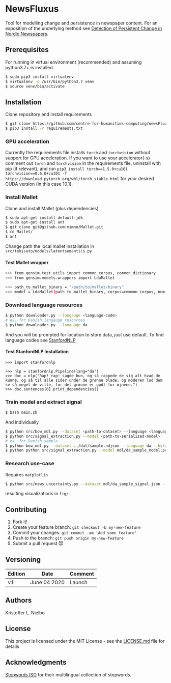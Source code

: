 # NewsFluxus #

Tool for modelling change and persistence in newspaper content. For an exposition of the underlying method see [Detection of Persistent Change in Nordic Newspapers](https://centre-for-humanities-computing.github.io/Nordic-Digital-Humanities-Laboratory/portfolio/news_c19_method/).

## Prerequisites

For running in virtual environment (recommended) and assuming python3.7+ is installed.

```bash
$ sudo pip3 install virtualenv
$ virtualenv -p /usr/bin/python3.7 venv
$ source venv/bin/activate
```

## Installation

Clone repository and install requirements

```bash
$ git clone https://github.com/centre-for-humanities-computing/newsFluxus.git
$ pip3 install -r requirements.txt
```

### GPU acceleration

Currently the requirements file installs `torch` and `torchvision` without support for GPU acceleration. If you want to use your accelerator(-s) comment out `torch` and `torchvision` in the requirements file, uninstall with pip (if relevant), and run `pip3 install torch==1.5.0+cu101 torchvision==0.6.0+cu101 -f https://download.pytorch.org/whl/torch_stable.html` for your desired CUDA version (in this case 10.1).

### Install Mallet
Clone and install Mallet (plus dependencies)
```sh
$ sudo apt-get install default-jdk
$ sudo apt-get install ant
$ git clone git@github.com:mimno/Mallet.git
$ cd Mallet/
$ ant
```
Change path the local mallet installation in `src/tekisuto/models/latentsemantics.py`

#### Test Mallet wrapper
```bash
>>> from gensim.test.utils import common_corpus, common_dictionary
>>> from gensim.models.wrappers import LdaMallet

>>> path_to_mallet_binary = "/path/to/mallet/binary"
>>> model = LdaMallet(path_to_mallet_binary, corpus=common_corpus, num_topics=20, id2word=common_dictionary)
```

### Download language resources
```bash
$ python downloader.py --langauge <language-code>
# ex. for Danish langauge resources
$ python downloader.py --language da
```
And you will be prompted for location to store data, just use default. To find language codes see [StanfordNLP](https://stanfordnlp.github.io/stanfordnlp/models.html#human-languages-supported-by-stanfordnlp)

#### Test StanfordNLP Installation
```
>>> import stanfordnlp

>>> nlp = stanfordnlp.Pipeline(lang="da")
>>> doc = nlp("Rap! rap! sagde hun, og så rappede de sig alt hvad de kunne, og så til alle sider under de grønne blade, og moderen lod dem se så meget de ville, for det grønne er godt for øjnene.")
>>> doc.sentences[0].print_dependencies()
```

### Train model and extract signal
```bash
$ bash main.sh
```

And individually

```bash
$ python src/bow_mdl.py --dataset <path-to-dataset> --language <language-code> --bytestore <frequency-of-backup> --sourcename <name-of-dataset> --estimate "<start stop step>" --verbose <frequency-of-log>
$ python src/signal_extraction.py --model <path-to-serialized-model>
# ex. for Danish sample
$ python bow_mdl.py --dataset ../dat/sample.ndjson --language da --bytestore 100 --estimate "20 50 10" --sourcename sample --verbose 100
$ python python src/signal_extraction.py --model mdl/da_sample_model.pcl
```

### Research use-case
Requires `matplotlib`
```bash
$ python src/news_uncertainty.py --dataset mdl/da_sample_signal.json --window 63 --figure "fig"
```
resulting visualizations in `fig/`

## Contributing

1. Fork it!
2. Create your feature branch: `git checkout -b my-new-feature`
3. Commit your changes: `git commit -am 'Add some feature'`
4. Push to the branch: `git push origin my-new-feature`
5. Submit a pull request :smiling_imp:

## Versioning

| Edition | Date | Comment |
| --- | --- | --- |
| v1 | June 04 2020 | Launch |

## Authors
Kristoffer L. Nielbo

## License

This project is licensed under the MIT License - see the [LICENSE.md](LICENSE.md) file for details

## Acknowledgments
[Stopwords ISO](https://github.com/stopwords-iso) for their multilingual collection of stopwords.
